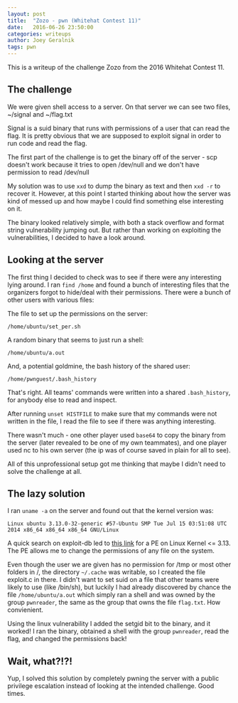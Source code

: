 ```yaml
---
layout: post
title:  "Zozo - pwn (Whitehat Contest 11)"
date:   2016-06-26 23:50:00
categories: writeups
author: Joey Geralnik
tags: pwn
---
```

This is a writeup of the challenge Zozo from the 2016 Whitehat Contest 11.

## The challenge
We were given shell access to a server. On that server we can see two files, ~/signal and ~/flag.txt

Signal is a suid binary that runs with permissions of a user that can read the flag. It is pretty obvious that we are supposed to exploit signal in order to run code and read the flag.

The first part of the challenge is to get the binary off of the server - scp doesn't work because it tries to open /dev/null and we don't have permission to read /dev/null

My solution was to use `xxd` to dump the binary as text and then `xxd -r` to recover it. However, at this point I started thinking about how the server was kind of messed up and how maybe I could find something else interesting on it.

The binary looked relatively simple, with both a stack overflow and format string vulnerability jumping out. But rather than working on exploiting the vulnerabilities, I decided to have a look around.

## Looking at the server

The first thing I decided to check was to see if there were any interesting lying around. I ran `find /home` and found a bunch of interesting files that the organizers forgot to hide/deal with their permissions. There were a bunch of other users with various files:

The file to set up the permissions on the server:

    /home/ubuntu/set_per.sh

A random binary that seems to just run a shell:

    /home/ubuntu/a.out

And, a potential goldmine, the bash history of the shared user:

    /home/pwnguest/.bash_history

That's right. All teams' commands were written into a shared `.bash_history`, for anybody else to read and inspect.

After running `unset HISTFILE` to make sure that my commands were not written in the file, I read the file to see if there was anything interesting.

There wasn't much - one other player used `base64` to copy the binary from the server (later revealed to be one of my own teammates), and one player used nc to his own server (the ip was of course saved in plain for all to see).

All of this unprofessional setup got me thinking that maybe I didn't need to solve the challenge at all.

## The lazy solution

I ran `uname -a` on the server and found out that the kernel version was:

    Linux ubuntu 3.13.0-32-generic #57-Ubuntu SMP Tue Jul 15 03:51:08 UTC 2014 x86_64 x86_64 x86_64 GNU/Linux

A quick search on exploit-db led to [this link](//www.exploit-db.com/exploits/33824/) for a PE on Linux Kernel <= 3.13. The PE allows me to change the permissions of any file on the system.

Even though the user we are given has no permission for /tmp or most other folders in /, the directory `~/.cache` was writable, so I created the file exploit.c in there. I didn't want to set suid on a file that other teams were likely to use (like /bin/sh), but luckily I had already discovered by chance the file `/home/ubuntu/a.out` which simply ran a shell and was owned by the group `pwnreader`, the same as the group that owns the file `flag.txt`. How convienient.

Using the linux vulnerability I added the setgid bit to the binary, and it worked! I ran the binary, obtained a shell with the group `pwnreader`, read the flag, and changed the permissions back!

## Wait, what?!?!

Yup, I solved this solution by completely pwning the server with a public privilege escalation instead of looking at the intended challenge. Good times.
